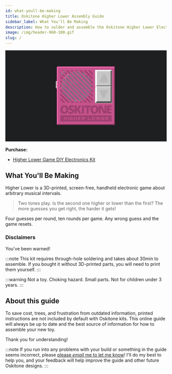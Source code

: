 ```yaml
---
id: what-youll-be-making
title: Oskitone Higher Lower Assembly Guide
sidebar_label: What You'll Be Making
description: How to solder and assemble the Oskitone Higher Lower Electronics Kit
image: /img/header-960-100.gif
slug: /
---
```


![Higher Lower](/img/header-960-100.gif)

**Purchase:**

- [Higher Lower Game DIY Electronics Kit](https://www.oskitone.com/product/higher-lower-game-diy-electronics-kit)

## What You'll Be Making

Higher Lower is a 3D-printed, screen-free, handheld electronic game about arbitrary musical intervals.

> Two tones play. Is the second one higher or lower than the first? The more guesses you get right, the harder it gets!

Four guesses per round, ten rounds per game. Any wrong guess and the game resets.

<!--
TODO:
* this copy could be better but I don't wanna copy verbatim from the Scout guide
* demo video
* blog link
-->

### Disclaimers

You've been warned!

:::note
This kit requires through-hole soldering and takes about 30min to assemble. If you bought it without 3D-printed parts, you will need to print them yourself.
:::

:::warning
Not a toy. Choking hazard. Small parts. Not for children under 3 years.
:::

## About this guide

To save cost, trees, and frustration from outdated information, printed instructions are not included by default with Oskitone kits. This online guide will always be up to date and the best source of information for how to assemble your new toy.

Thank you for understanding!

:::note
If you run into any problems with your build or something in the guide seems incorrect, please [please _email_ me to let me know](https://www.oskitone.com/contact)! I'll do my best to help you, and your feedback will help improve the guide and other future Oskitone designs.
:::
